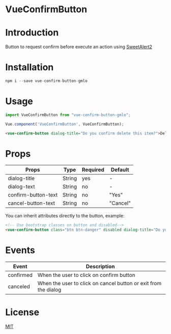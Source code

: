 # VueConfirmButton

# Introduction

Button to request confirm before execute an action using [SweetAlert2](https://sweetalert2.github.io/ "SweetAlert2")

# Installation 
```JavaScript
npm i --save vue-confirm-button-gmlo
```

# Usage 
```JavaScript
import VueConfirmButton from "vue-confirm-button-gmlo";

Vue.component('VueConfirmButton', VueConfirmButton);
```

```HTML
<vue-confirm-button dialog-title="Do you confirm delete this item?">Delete</vue-confirm-button>
```



# Props

| Props                       | Type              | Required | Default                     |
| --------------------------- | ----------------- | -------- | --------------------------- |
| dialog-title                | String            | yes      | -                           |
| dialog-text                 | String            | no       | -                           |
| confirm-button-text         | String            | no       | "Yes"                       |
| cancel-button-text          | String            | no       | "Cancel"                    |

You can inherit attributes directly to the button, example:


```HTML
<!-- Use bootstrap classes on button and disabled-->
<vue-confirm-button class="btn btn-danger" disabled dialog-title="Do you confirm delete this item?">Delete</vue-confirm-button>
```

# Events
| Event | Description |
| -------- | ---------------- |
| confirmed | When the user to click on confirm button |
| canceled | When the user to click on cancel button or exit from the dialog |


# License
[MIT](https://github.com/sagalbot/vue-select/blob/master/LICENSE.md)